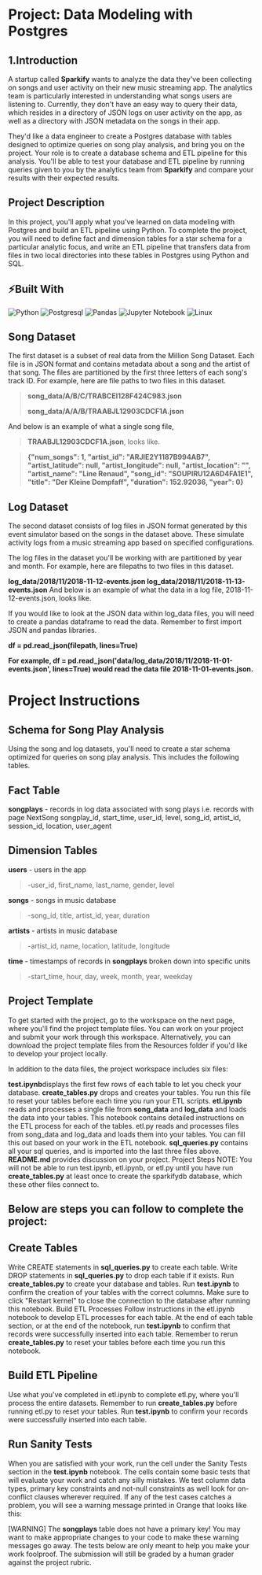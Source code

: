 # Project: Data Modeling with Postgres

## 1.Introduction
A startup called **Sparkify** wants to analyze the data they've been collecting on songs and user activity on their new music streaming app. The analytics team is particularly interested in understanding what songs users are listening to. Currently, they don't have an easy way to query their data, which resides in a directory of JSON logs on user activity on the app, as well as a directory with JSON metadata on the songs in their app.

They'd like a data engineer to create a Postgres database with tables designed to optimize queries on song play analysis, and bring you on the project. Your role is to create a database schema and ETL pipeline for this analysis. You'll be able to test your database and ETL pipeline by running queries given to you by the analytics team from **Sparkify** and compare your results with their expected results.

## Project Description
In this project, you'll apply what you've learned on data modeling with Postgres and build an ETL pipeline using Python. To complete the project, you will need to define fact and dimension tables for a star schema for a particular analytic focus, and write an ETL pipeline that transfers data from files in two local directories into these tables in Postgres using Python and SQL.

## ⚡Built With

![Python](https://img.shields.io/badge/Python-3776AB?style=for-the-badge&logo=python&logoColor=white)
![Postgresql](https://img.shields.io/badge/PostgreSQL-316192?style=for-the-badge&logo=postgresql&logoColor=white)
![Pandas](https://img.shields.io/badge/pandas-%23150458.svg?style=for-the-badge&logo=pandas&logoColor=white)
![Jupyter Notebook](https://img.shields.io/badge/jupyter-%23FA0F00.svg?style=for-the-badge&logo=jupyter&logoColor=white)
![Linux](https://img.shields.io/badge/Linux-FCC624?style=for-the-badge&logo=linux&logoColor=black)


## Song Dataset
The first dataset is a subset of real data from the Million Song Dataset. Each file is in JSON format and contains metadata about a song and the artist of that song. The files are partitioned by the first three letters of each song's track ID. For example, here are file paths to two files in this dataset.
   > **song_data/A/B/C/TRABCEI128F424C983.json**
   >
   > **song_data/A/A/B/TRAABJL12903CDCF1A.json**
   >
And below is an example of what a single song file, 
   > **TRAABJL12903CDCF1A.json**, looks like.
   >

   > **{"num_songs": 1, "artist_id": "ARJIE2Y1187B994AB7", "artist_latitude": null, "artist_longitude": null, "artist_location": "", "artist_name": "Line Renaud", "song_id": "SOUPIRU12A6D4FA1E1", "title": "Der Kleine Dompfaff", "duration": 152.92036, "year": 0}**


## Log Dataset
The second dataset consists of log files in JSON format generated by this event simulator based on the songs in the dataset above. These simulate activity logs from a music streaming app based on specified configurations.

The log files in the dataset you'll be working with are partitioned by year and month. For example, here are filepaths to two files in this dataset.

**log_data/2018/11/2018-11-12-events.json
log_data/2018/11/2018-11-13-events.json**
And below is an example of what the data in a log file, 2018-11-12-events.json, looks like.


If you would like to look at the JSON data within log_data files, you will need to create a pandas dataframe to read the data. Remember to first import JSON and pandas libraries.

**df = pd.read_json(filepath, lines=True)**

**For example, df = pd.read_json('data/log_data/2018/11/2018-11-01-events.json', lines=True) would read the data file 2018-11-01-events.json.**

# Project Instructions
## Schema for Song Play Analysis
Using the song and log datasets, you'll need to create a star schema optimized for queries on song play analysis. This includes the following tables.

## Fact Table
****songplays**** - records in log data associated with song plays i.e. records with page NextSong
songplay_id, start_time, user_id, level, song_id, artist_id, session_id, location, user_agent
## Dimension Tables
**users** - users in the app
>
> -user_id, first_name, last_name, gender, level
> 
**songs** - songs in music database
>
> -song_id, title, artist_id, year, duration
> 
**artists** - artists in music database
>
> -artist_id, name, location, latitude, longitude
> 
**time** - timestamps of records in **songplays** broken down into specific units
>
> -start_time, hour, day, week, month, year, weekday
> 
## Project Template
To get started with the project, go to the workspace on the next page, where you'll find the project template files. You can work on your project and submit your work through this workspace. Alternatively, you can download the project template files from the Resources folder if you'd like to develop your project locally.

In addition to the data files, the project workspace includes six files:

**test.ipynb**displays the first few rows of each table to let you check your database.
****create_tables.py**** drops and creates your tables. You run this file to reset your tables before each time you run your ETL scripts.
**etl.ipynb** reads and processes a single file from **song_data** and **log_data** and loads the data into your tables. This notebook contains detailed instructions on the ETL process for each of the tables.
etl.py reads and processes files from song_data and log_data and loads them into your tables. You can fill this out based on your work in the ETL notebook.
****sql_queries.py**** contains all your sql queries, and is imported into the last three files above.
**README.md** provides discussion on your project.
Project Steps
NOTE: You will not be able to run test.ipynb, etl.ipynb, or etl.py until you have run **create_tables.py** at least once to create the sparkifydb database, which these other files connect to.

## Below are steps you can follow to complete the project:

## Create Tables
Write CREATE statements in **sql_queries.py** to create each table.
Write DROP statements in **sql_queries.py** to drop each table if it exists.
Run **create_tables.py** to create your database and tables.
Run **test.ipynb** to confirm the creation of your tables with the correct columns. Make sure to click "Restart kernel" to close the connection to the database after running this notebook.
Build ETL Processes
Follow instructions in the etl.ipynb notebook to develop ETL processes for each table. At the end of each table section, or at the end of the notebook, run **test.ipynb** to confirm that records were successfully inserted into each table. Remember to rerun **create_tables.py** to reset your tables before each time you run this notebook.

## Build ETL Pipeline
Use what you've completed in etl.ipynb to complete etl.py, where you'll process the entire datasets. Remember to run **create_tables.py** before running etl.py to reset your tables. Run **test.ipynb** to confirm your records were successfully inserted into each table.

## Run Sanity Tests
When you are satisfied with your work, run the cell under the Sanity Tests section in the **test.ipynb** notebook. The cells contain some basic tests that will evaluate your work and catch any silly mistakes. We test column data types, primary key constraints and not-null constraints as well look for on-conflict clauses wherever required. If any of the test cases catches a problem, you will see a warning message printed in Orange that looks like this:

[WARNING] The **songplays** table does not have a primary key!
You may want to make appropriate changes to your code to make these warning messages go away. The tests below are only meant to help you make your work foolproof. The submission will still be graded by a human grader against the project rubric.
